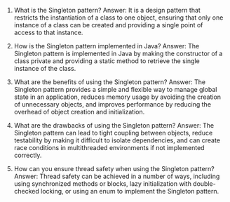 

1. What is the Singleton pattern?
Answer: It is a design pattern that restricts the instantiation of a class to one object, ensuring that only one instance of a class can be created and providing a single point of access to that instance.

2. How is the Singleton pattern implemented in Java?
Answer: The Singleton pattern is implemented in Java by making the constructor of a class private and providing a static method to retrieve the single instance of the class.

3. What are the benefits of using the Singleton pattern?
Answer: The Singleton pattern provides a simple and flexible way to manage global state in an application, reduces memory usage by avoiding the creation of unnecessary objects, and improves performance by reducing the overhead of object creation and initialization.

4. What are the drawbacks of using the Singleton pattern?
Answer: The Singleton pattern can lead to tight coupling between objects, reduce testability by making it difficult to isolate dependencies, and can create race conditions in multithreaded environments if not implemented correctly.

5. How can you ensure thread safety when using the Singleton pattern?
Answer: Thread safety can be achieved in a number of ways, including using synchronized methods or blocks, lazy initialization with double-checked locking, or using an enum to implement the Singleton pattern.